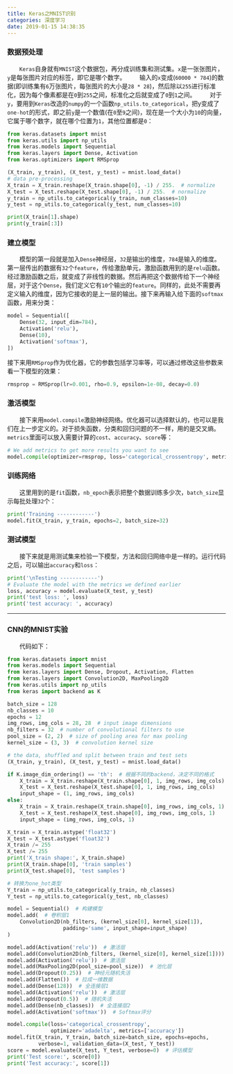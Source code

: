 ```yaml
---
title: Keras之MNIST识别
categories: 深度学习
date: 2019-01-15 14:38:35
---
```

### 数据预处理

&emsp;&emsp;`Keras`自身就有`MNIST`这个数据包，再分成训练集和测试集。`x`是一张张图片，`y`是每张图片对应的标签，即它是哪个数字。<!--more-->
&emsp;&emsp;输入的`x`变成(`60000 * 784`)的数据(即训练集有`6`万张图片，每张图片的大小是`28 * 28`)，然后除以`255`进行标准化，因为每个像素都是在`0`到`255`之间，标准化之后就变成了`0`到`1`之间。
&emsp;&emsp;对于`y`，要用到`Keras`改造的`numpy`的一个函数`np_utils.to_categorical`，把y变成了`one-hot`的形式，即之前`y`是一个数值(在`0`至`9`之间)，现在是一个大小为`10`的向量，它属于哪个数字，就在哪个位置为`1`，其他位置都是`0`：

``` python
from keras.datasets import mnist
from keras.utils import np_utils
from keras.models import Sequential
from keras.layers import Dense, Activation
from keras.optimizers import RMSprop

(X_train, y_train), (X_test, y_test) = mnist.load_data()
# data pre-processing
X_train = X_train.reshape(X_train.shape[0], -1) / 255.  # normalize
X_test = X_test.reshape(X_test.shape[0], -1) / 255.  # normalize
y_train = np_utils.to_categorical(y_train, num_classes=10)
y_test = np_utils.to_categorical(y_test, num_classes=10)

print(X_train[1].shape)
print(y_train[:3])
```

### 建立模型

&emsp;&emsp;模型的第一段就是加入`Dense`神经层，`32`是输出的维度，`784`是输入的维度。第一层传出的数据有`32`个`feature`，传给激励单元，激励函数用到的是`relu`函数。经过激励函数之后，就变成了非线性的数据。然后再把这个数据传给下一个神经层，对于这个`Dense`，我们定义它有`10`个输出的`feature`。同样的，此处不需要再定义输入的维度，因为它接收的是上一层的输出。接下来再输入给下面的`softmax`函数，用来分类：

``` python
model = Sequential([
    Dense(32, input_dim=784),
    Activation('relu'),
    Dense(10),
    Activation('softmax'),
])
```

接下来用`RMSprop`作为优化器，它的参数包括学习率等，可以通过修改这些参数来看一下模型的效果：

``` python
rmsprop = RMSprop(lr=0.001, rho=0.9, epsilon=1e-08, decay=0.0)
```

### 激活模型

&emsp;&emsp;接下来用`model.compile`激励神经网络。优化器可以选择默认的，也可以是我们在上一步定义的。对于损失函数，分类和回归问题的不一样，用的是交叉熵。`metrics`里面可以放入需要计算的`cost`、`accuracy`、`score`等：

``` python
# We add metrics to get more results you want to see
model.compile(optimizer=rmsprop, loss='categorical_crossentropy', metrics=['accuracy'])
```

### 训练网络

&emsp;&emsp;这里用到的是`fit`函数，`nb_epoch`表示把整个数据训练多少次，`batch_size`显示每批处理`32`个：

``` python
print('Training ------------')
model.fit(X_train, y_train, epochs=2, batch_size=32)
```

### 测试模型

&emsp;&emsp;接下来就是用测试集来检验一下模型，方法和回归网络中是一样的。运行代码之后，可以输出`accuracy`和`loss`：

``` python
print('\nTesting ------------')
# Evaluate the model with the metrics we defined earlier
loss, accuracy = model.evaluate(X_test, y_test)
print('test loss: ', loss)
print('test accuracy: ', accuracy)
```

---

### CNN的MNIST实验

&emsp;&emsp;代码如下：

``` python
from keras.datasets import mnist
from keras.models import Sequential
from keras.layers import Dense, Dropout, Activation, Flatten
from keras.layers import Convolution2D, MaxPooling2D
from keras.utils import np_utils
from keras import backend as K

batch_size = 128
nb_classes = 10
epochs = 12
img_rows, img_cols = 28, 28  # input image dimensions
nb_filters = 32  # number of convolutional filters to use
pool_size = (2, 2)  # size of pooling area for max pooling
kernel_size = (3, 3)  # convolution kernel size

# the data, shuffled and split between train and test sets
(X_train, y_train), (X_test, y_test) = mnist.load_data()

if K.image_dim_ordering() == 'th':  # 根据不同的backend，决定不同的格式
    X_train = X_train.reshape(X_train.shape[0], 1, img_rows, img_cols)
    X_test = X_test.reshape(X_test.shape[0], 1, img_rows, img_cols)
    input_shape = (1, img_rows, img_cols)
else:
    X_train = X_train.reshape(X_train.shape[0], img_rows, img_cols, 1)
    X_test = X_test.reshape(X_test.shape[0], img_rows, img_cols, 1)
    input_shape = (img_rows, img_cols, 1)

X_train = X_train.astype('float32')
X_test = X_test.astype('float32')
X_train /= 255
X_test /= 255
print('X_train shape:', X_train.shape)
print(X_train.shape[0], 'train samples')
print(X_test.shape[0], 'test samples')

# 转换为one_hot类型
Y_train = np_utils.to_categorical(y_train, nb_classes)
Y_test = np_utils.to_categorical(y_test, nb_classes)

model = Sequential()  # 构建模型
model.add(  # 卷积层1
    Convolution2D(nb_filters, (kernel_size[0], kernel_size[1]),
                  padding='same', input_shape=input_shape)
)

model.add(Activation('relu'))  # 激活层
model.add(Convolution2D(nb_filters, (kernel_size[0], kernel_size[1])))  # 卷积层2
model.add(Activation('relu'))  # 激活层
model.add(MaxPooling2D(pool_size=pool_size))  # 池化层
model.add(Dropout(0.25))  # 神经元随机失活
model.add(Flatten())  # 拉成一维数据
model.add(Dense(128))  # 全连接层1
model.add(Activation('relu'))  # 激活层
model.add(Dropout(0.5))  # 随机失活
model.add(Dense(nb_classes))  # 全连接层2
model.add(Activation('softmax'))  # Softmax评分

model.compile(loss='categorical_crossentropy',
              optimizer='adadelta', metrics=['accuracy'])
model.fit(X_train, Y_train, batch_size=batch_size, epochs=epochs,
          verbose=1, validation_data=(X_test, Y_test))
score = model.evaluate(X_test, Y_test, verbose=0)  # 评估模型
print('Test score:', score[0])
print('Test accuracy:', score[1])
```